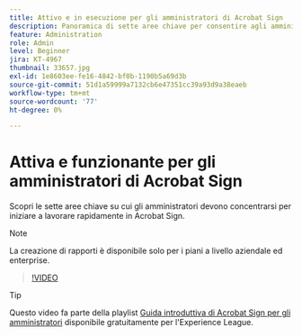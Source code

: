 ```yaml
---
title: Attivo e in esecuzione per gli amministratori di Acrobat Sign
description: Panoramica di sette aree chiave per consentire agli amministratori di essere subito operativi in Acrobat Sign
feature: Administration
role: Admin
level: Beginner
jira: KT-4967
thumbnail: 33657.jpg
exl-id: 1e8603ee-fe16-4842-bf0b-1190b5a69d3b
source-git-commit: 51d1a59999a7132cb6e47351cc39a93d9a38eaeb
workflow-type: tm+mt
source-wordcount: '77'
ht-degree: 0%

---
```


# Attiva e funzionante per gli amministratori di Acrobat Sign

Scopri le sette aree chiave su cui gli amministratori devono concentrarsi per iniziare a lavorare rapidamente in Acrobat Sign.

>[!NOTE]
>
>La creazione di rapporti è disponibile solo per i piani a livello aziendale ed enterprise.

>[!VIDEO](https://video.tv.adobe.com/v/33657?quality=12&learn=on&hidetitle=true)

>[!TIP]
>
>Questo video fa parte della playlist [Guida introduttiva di Acrobat Sign per gli amministratori](https://experienceleague.adobe.com/it/playlists/acrobat-sign-get-started-administrators) disponibile gratuitamente per l&#39;Experience League.
